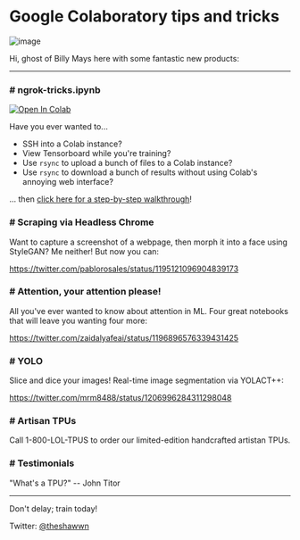 # Google Colaboratory tips and tricks

![image](https://user-images.githubusercontent.com/59632/68764838-4f4cef80-05d0-11ea-91d7-4af5cc86a0f4.png)

Hi, ghost of Billy Mays here with some fantastic new products:

----

### # ngrok-tricks.ipynb

<a href="https://colab.research.google.com/github/shawwn/colab-tricks/blob/master/ngrok-tricks.ipynb" target="_parent"><img src="https://colab.research.google.com/assets/colab-badge.svg" alt="Open In Colab"/></a>

Have you ever wanted to...

- SSH into a Colab instance?
- View Tensorboard while you're training?
- Use `rsync` to upload a bunch of files to a Colab instance?
- Use `rsync` to download a bunch of results without using Colab's annoying web interface?

... then [click here for a step-by-step walkthrough](https://colab.research.google.com/github/shawwn/colab-tricks/blob/master/ngrok-tricks.ipynb)!

### # Scraping via Headless Chrome

Want to capture a screenshot of a webpage, then morph it into a face using StyleGAN? Me neither! But now you can:

https://twitter.com/pablorosales/status/1195121096904839173

### # Attention, your attention please!

All you've ever wanted to know about attention in ML. Four great notebooks that will leave you wanting four more:

https://twitter.com/zaidalyafeai/status/1196896576339431425

### # YOLO

Slice and dice your images! Real-time image segmentation via YOLACT++:

https://twitter.com/mrm8488/status/1206996284311298048

### # Artisan TPUs

Call 1-800-LOL-TPUS to order our limited-edition handcrafted artistan TPUs.

### # Testimonials

"What's a TPU?" -- John Titor

----

Don't delay; train today!

Twitter: [@theshawwn](https://www.twitter.com/theshawwn)
